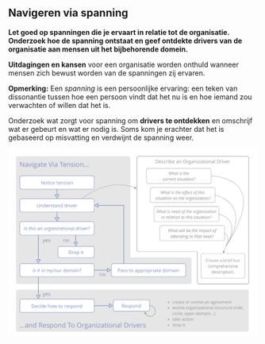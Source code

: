 ## Navigeren via spanning

<summary>
<strong>Let goed op spanningen die je ervaart in relatie tot de organisatie. Onderzoek hoe de spanning ontstaat en geef ontdekte drivers van de organisatie aan mensen uit het bijbehorende domein.</strong>
</summary>

**Uitdagingen en kansen** voor een organisatie worden onthuld wanneer mensen zich bewust worden van de spanningen zij ervaren.

**Opmerking:** Een *spanning* is een persoonlijke ervaring: een teken van dissonantie tussen hoe een persoon vindt dat het nu is en hoe iemand zou verwachten of willen dat het is.

Onderzoek wat zorgt voor spanning om **drivers te ontdekken** en omschrijf wat er gebeurt en wat er nodig is. Soms kom je erachter dat het is gebaseerd op misvatting en verdwijnt de spanning weer.

![Navigeren via spanning, Drivers van de organisatie beschrijven, Reageren op drivers van de organisatie](img/process/navigate-describe-respond.png)